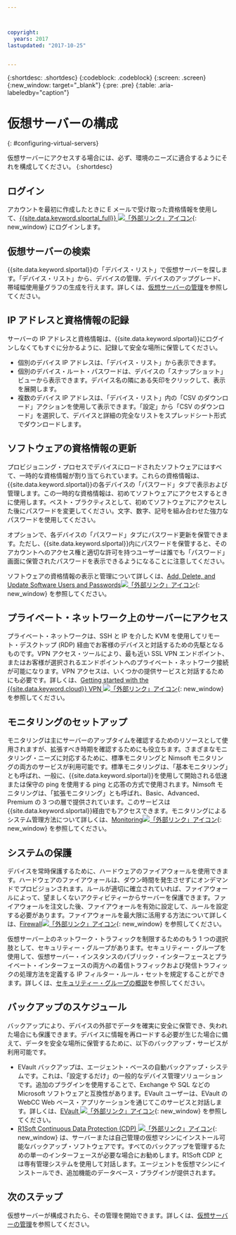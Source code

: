 ```yaml
---



copyright:
  years: 2017
lastupdated: "2017-10-25"


---
```


{:shortdesc: .shortdesc}
{:codeblock: .codeblock}
{:screen: .screen}
{:new_window: target="_blank"}
{:pre: .pre}
{:table: .aria-labeledby="caption"}


# 仮想サーバーの構成
{: #configuring-virtual-servers}

仮想サーバーにアクセスする場合には、必ず、環境のニーズに適合するようにそれを構成してください。
{:shortdesc}

## ログイン 
アカウントを最初に作成したときに E メールで受け取った資格情報を使用して、[{{site.data.keyword.slportal_full}} ![「外部リンク」アイコン](../icons/launch-glyph.svg "「外部リンク」アイコン")](https://control.softlayer.com/){: new_window} にログインします。

## 仮想サーバーの検索
{{site.data.keyword.slportal}}の「デバイス・リスト」で仮想サーバーを探します。「デバイス・リスト」から、デバイスの管理、デバイスのアップグレード、帯域幅使用量グラフの生成を行えます。詳しくは、[仮想サーバーの管理](../vsi/vsi_managing.html)を参照してください。

## IP アドレスと資格情報の記録
サーバーの IP アドレスと資格情報は、{{site.data.keyword.slportal}}にログインしなくてもすぐに分かるように、記録して安全な場所に保管してください。 
- 個別のデバイス IP アドレスは、「デバイス・リスト」から表示できます。
- 個別のデバイス・ルート・パスワードは、デバイスの「スナップショット」ビューから表示できます。デバイス名の隣にある矢印をクリックして、表示を展開します。
- 複数のデバイス IP アドレスは、「デバイス・リスト」内の「CSV のダウンロード」アクションを使用して表示できます。「設定」から「CSV のダウンロード」を選択して、デバイスと詳細の完全なリストをスプレッドシート形式でダウンロードします。

## ソフトウェアの資格情報の更新
プロビジョニング・プロセスでデバイスにロードされたソフトウェアにはすべて、一時的な資格情報が割り当てられています。これらの資格情報は、{{site.data.keyword.slportal}}の各デバイスの「パスワード」タブで表示および管理します。この一時的な資格情報は、初めてソフトウェアにアクセスするときに使用します。ベスト・プラクティスとして、初めてソフトウェアにアクセスした後にパスワードを変更してください。文字、数字、記号を組み合わせた強力なパスワードを使用してください。

オプションで、各デバイスの「パスワード」タブにパスワード更新を保管できます。ただし、{{site.data.keyword.slportal}}内にパスワードを保管すると、そのアカウントへのアクセス権と適切な許可を持つユーザーは誰でも「パスワード」画面に保管されたパスワードを表示できるようになることに注意してください。

ソフトウェアの資格情報の表示と管理について詳しくは、[Add, Delete, and Update Software Users and Passwords![「外部リンク」アイコン](../icons/launch-glyph.svg "「外部リンク」アイコン")](https://knowledgelayer.softlayer.com/procedure/add-delete-and-update-software-users-and-passwords){: new_window} を参照してください。

## プライベート・ネットワーク上のサーバーにアクセス
プライベート・ネットワークは、SSH と IP を介した KVM を使用してリモート・デスクトップ (RDP) 経由でお客様のデバイスと対話するための先駆となるものです。VPN アクセス・ツールにより、最も近い SSL VPN エンドポイント、またはお客様が選択されるエンドポイントへのプライベート・ネットワーク接続が可能になります。VPN アクセスは、いくつかの提供サービスと対話するためにも必要です。詳しくは、[Getting started with the {{site.data.keyword.cloud}} VPN ![「外部リンク」アイコン](../icons/launch-glyph.svg "「外部リンク」アイコン")](https://knowledgelayer.softlayer.com/procedure/getting-started-softlayer-vpn){: new_window} を参照してください。

## モニタリングのセットアップ
モニタリングは主にサーバーのアップタイムを確認するためのリソースとして使用されますが、拡張すべき時期を確認するためにも役立ちます。さまざまなモニタリング・ニーズに対応するために、標準モニタリングと Nimsoft モニタリングの両方のサービスが利用可能です。標準モニタリングは、「基本モニタリング」とも呼ばれ、一般に、{{site.data.keyword.slportal}}を使用して開始される低速または保守の ping を使用する ping と応答の方式で使用されます。Nimsoft モニタリングは、「拡張モニタリング」とも呼ばれ、Basic、Advanced、Premium の 3 つの層で提供されています。このサービスは{{site.data.keyword.slportal}}経由でもアクセスできます。モニタリングによるシステム管理方法について詳しくは、[Monitoring![「外部リンク」アイコン](../icons/launch-glyph.svg "「外部リンク」アイコン")](https://knowledgelayer.softlayer.com/topic/monitoring){: new_window} を参照してください。

## システムの保護
デバイスを常時保護するために、ハードウェアのファイアウォールを使用できます。ハードウェアのファイアウォールは、ダウン時間を発生させずにオンデマンドでプロビジョンされます。ルールが適切に確立されていれば、ファイアウォールによって、望ましくないアクティビティーからサーバーを保護できます。ファイアウォールを注文した後、ファイアウォールを有効に設定して、ルールを設定する必要があります。ファイアウォールを最大限に活用する方法について詳しくは、[Firewall![「外部リンク」アイコン](../icons/launch-glyph.svg "「外部リンク」アイコン")](https://knowledgelayer.softlayer.com/topic/firewall){: new_window} を参照してください。

仮想サーバー上のネットワーク・トラフィックを制限するためのもう 1 つの選択肢として、セキュリティー・グループがあります。セキュリティー・グループを使用して、仮想サーバー・インスタンスのパブリック・インターフェースとプライベート・インターフェースの両方への着信トラフィックおよび発信トラフィックの処理方法を定義する IP フィルター・ルール・セットを規定することができます。詳しくは、[セキュリティー・グループの概説](/docs/infrastructure/security-groups/sg_index.html)を参照してください。

## バックアップのスケジュール 
バックアップにより、デバイスの外部でデータを確実に安全に保管でき、失われた場合にも保護できます。デバイスに情報を再ロードする必要が生じた場合に備えて、データを安全な場所に保管するために、以下のバックアップ・サービスが利用可能です。
- EVault バックアップは、エージェント・ベースの自動バックアップ・システムです。これは、「設定するだけ」の一般的なデバイス管理ソリューションです。追加のプラグインを使用することで、Exchange や SQL などの Microsoft ソフトウェアと互換性があります。EVault ユーザーは、EVault の WebCC Web ベース・アプリケーションを通じてこのサービスと対話します。詳しくは、[EVault ![「外部リンク」アイコン](../icons/launch-glyph.svg "「外部リンク」アイコン")](https://knowledgelayer.softlayer.com/topic/evault-backup){: new_window} を参照してください。
- [R1Soft Continuous Data Protection (CDP) ![「外部リンク」アイコン](../icons/launch-glyph.svg "「外部リンク」アイコン")](https://knowledgelayer.softlayer.com/topic/r1soft-cdp){: new_window} は、サーバーまたは自己管理の仮想マシンにインストール可能なバックアップ・ソフトウェアです。すべてのバックアップを管理するための単一のインターフェースが必要な場合にお勧めします。R1Soft CDP とは専有管理システムを使用して対話します。エージェントを仮想マシンにインストールでき、追加機能のデータベース・プラグインが提供されます。

## 次のステップ
仮想サーバーが構成されたら、その管理を開始できます。詳しくは、[仮想サーバーの管理](../vsi/vsi_managing.html)を参照してください。



